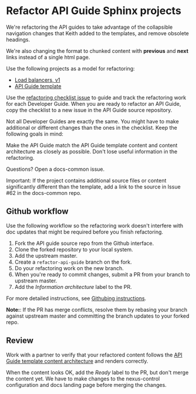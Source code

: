 # Refactor API Guide Sphinx projects

We're refactoring the API guides to take advantage of the collapsible
navigation changes that Keith added to the templates, and remove obsolete
headings.

We're also changing the format to chunked content with **previous** and **next** links
instead of a single html page.

Use the following projects as a model for refactoring:
- [Load balancers, v1](https://github.com/rackerlabs/docs-cloud-load-balancers/tree/master/api-docs/cloud-load-balancers-v1)
- [API Guide template](https://github.com/rackerlabs/docs-common/tree/master/api-guide-template)

Use the [refactoring checklist issue](https://github.com/rackerlabs/docs-migration/issues/109)
to guide and track the refactoring work for
each Developer Guide. When you are ready to refactor an API Guide, copy the
checklist to a new issue in the API Guide source repository.

Not all Developer Guides are exactly the same. You might have to make
additional or different changes than the ones in the checklist. Keep the
following goals in mind:

Make the API Guide match the API Guide template content and content architecture
as closely as possible. Don't lose useful information in the refactoring.

Questions?
Open a docs-common issue.

Important: If the project contains additional source files or content significantly
different than the template, add a link to the source in Issue #62 in the docs-common repo.

## Github workflow
Use the following workflow so the refactoring work doesn't interfere with doc
updates that might be required before you finish refactoring.

1. Fork the API guide source repo from the Github interface.
2. Clone the forked repository to your local system.
3. Add the upstream master.
4. Create a ``refactor-api-guide`` branch on the fork.
5. Do your refactoring work on the new branch.
6. When you're ready to commit changes, submit a PR from your branch to upstream master.
7. Add the *Information architecture* label to the PR.

For more detailed instructions, see [Githubing
instructions](https://github.com/rackerlabs/docs-rpc/blob/master/GITHUBING.rst).

**Note:**:
If the PR has merge conflicts, resolve them by rebasing your branch against
upstream master and committing the branch updates to your forked repo.

## Review
Work with a partner to verify that your refactored content follows the [API
Guide template content
architecture](https://staging.developer.rackspace.com/staging.horse/build-71df1756f4/docs/api-doc-template/)
and renders correctly.

When the content looks OK, add the *Ready* label to the
PR, but don't merge the content yet. We have to make changes to the
nexus-control configuration and docs landing page before merging the changes.
